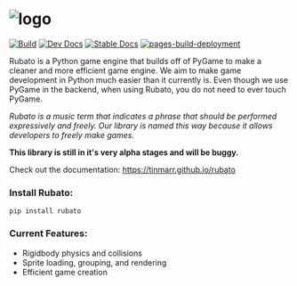 # ![logo](https://github.com/tinmarr/rubato/blob/main/docs/source/_static/logo_long.png?raw=true)

[![Build](https://github.com/tinmarr/rubato/actions/workflows/build.yml/badge.svg)](https://github.com/tinmarr/rubato/actions/workflows/build.yml)
[![Dev Docs](https://github.com/tinmarr/rubato/actions/workflows/dev_docs.yml/badge.svg)](https://github.com/tinmarr/rubato/actions/workflows/dev_docs.yml)
[![Stable Docs](https://github.com/tinmarr/rubato/actions/workflows/stable_docs.yml/badge.svg)](https://github.com/tinmarr/rubato/actions/workflows/stable_docs.yml)
[![pages-build-deployment](https://github.com/tinmarr/rubato/actions/workflows/pages/pages-build-deployment/badge.svg)](https://github.com/tinmarr/rubato/actions/workflows/pages/pages-build-deployment)

Rubato is a Python game engine that builds off of PyGame to make a cleaner and more efficient game engine. We aim to make game development in Python much easier than it currently is. Even though we use PyGame in the backend, when using Rubato, you do not need to ever touch PyGame.

_Rubato is a music term that indicates a phrase that should be performed expressively and freely. Our library is named this way because it allows developers to freely make games._

**This library is still in it's very alpha stages and will be buggy.**

Check out the documentation: https://tinmarr.github.io/rubato
### Install Rubato:

```
pip install rubato
```

### Current Features:

-   Rigidbody physics and collisions
-   Sprite loading, grouping, and rendering
-   Efficient game creation
